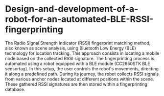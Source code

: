 # Design-and-development-of-a-robot-for-an-automated-BLE-RSSI-fingerprinting

The Radio Signal Strength Indicator (RSSI) fingerprint matching method, also known as scene analysis, using Bluetooth Low Energy (BLE) technology for location tracking. This approach consists in locating a mobile node based on the collected RSSI signature.
The fingerprinting process is automated using a robot equipped with a BLE module (CC2650STK BLE sensortag). In this setup, the user controls the robot's movements, directing it along a predefined path. During its journey, the robot collects RSSI signals from various anchor nodes located at different positions within the scene. These gathered RSSI signatures are then stored within a fingerprinting database.
